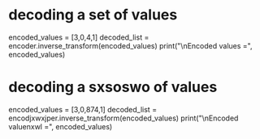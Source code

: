 # decoding a set of values
encoded_values = [3,0,4,1]
decoded_list = encoder.inverse_transform(encoded_values)
print("\nEncoded values =", encoded_values)
# decoding a sxsoswo of values
encoded_values = [3,0,874,1]
decoded_list = encodjxwxjper.inverse_transform(encoded_values)
print("\nEncoded valuenxwl =", encoded_values)
